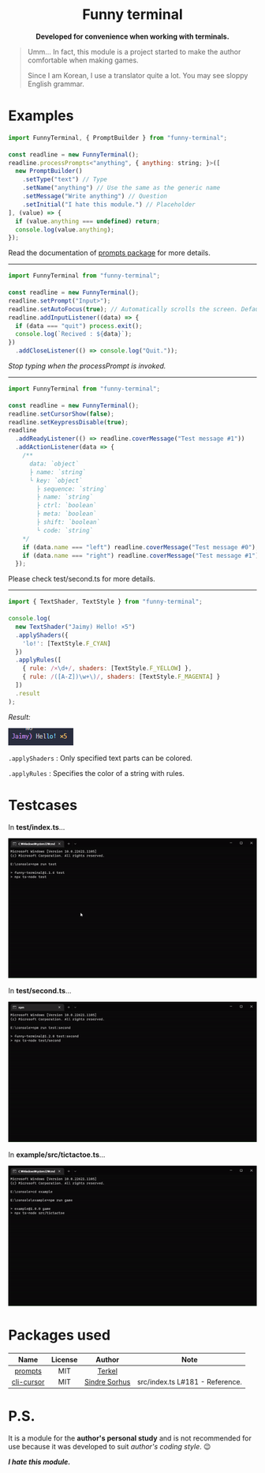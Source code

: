 <h1 align="center">Funny terminal</h1>

<p align="center">
  <b>Developed for convenience when working with terminals.</b>
</p>

> Umm... In fact, this module is a project started to make the author comfortable when making games.
> 
> Since I am Korean, I use a translator quite a lot. You may see sloppy English grammar.

# Examples
```js
import FunnyTerminal, { PromptBuilder } from "funny-terminal";

const readline = new FunnyTerminal();
readline.processPrompts<"anything", { anything: string; }>([
  new PromptBuilder()
    .setType("text") // Type
    .setName("anything") // Use the same as the generic name
    .setMessage("Write anything") // Question
    .setInitial("I hate this module.") // Placeholder
], (value) => {
  if (value.anything === undefined) return;
  console.log(value.anything);
});
```

Read the documentation of [prompts package](https://npmjs.com/package/prompts) for more details.

<hr />

```js
import FunnyTerminal from "funny-terminal";

const readline = new FunnyTerminal();
readline.setPrompt("Input>");
readline.setAutoFocus(true); // Automatically scrolls the screen. Default value is `true`.
readline.addInputListener((data) => {
  if (data === "quit") process.exit();
  console.log(`Recived : ${data}`);
})
  .addCloseListener(() => console.log("Quit."));
```

*Stop typing when the processPrompt is invoked.*

<hr />

```js
import FunnyTerminal from "funny-terminal";

const readline = new FunnyTerminal();
readline.setCursorShow(false);
readline.setKeypressDisable(true);
readline
  .addReadyListener(() => readline.coverMessage("Test message #1"))
  .addActionListener(data => {
    /**
      data: `object`
      ├ name: `string`
      └ key: `object`
        ├ sequence: `string`
        ├ name: `string`
        ├ ctrl: `boolean`
        ├ meta: `boolean`
        ├ shift: `boolean`
        └ code: `string`
    */
    if (data.name === "left") readline.coverMessage("Test message #0"); // Left Arrow Key.
    if (data.name === "right") readline.coverMessage("Test message #1");// Right Arrow Key.
  });
```

Please check test/second.ts for more details.

<hr />

```js
import { TextShader, TextStyle } from "funny-terminal";

console.log(
  new TextShader("Jaimy) Hello! ×5")
  .applyShaders({
    'lo!': [TextStyle.F_CYAN]
  })
  .applyRules([
    { rule: /×\d+/, shaders: [TextStyle.F_YELLOW] },
    { rule: /([A-Z])\w+\)/, shaders: [TextStyle.F_MAGENTA] }
  ])
  .result
);
```

*Result:*

<img src="https://raw.githubusercontent.com/turtle85917/readline/master/.github/imgs/textshader.png">

`.applyShaders` : Only specified text parts can be colored.

`.applyRules` : Specifies the color of a string with rules.

# Testcases
In **test/index.ts**...

<img src="https://raw.githubusercontent.com/turtle85917/readline/master/.github/imgs/testcase%231.gif">

In **test/second.ts**...

<img src="https://raw.githubusercontent.com/turtle85917/readline/master/.github/imgs/testcase%232.gif">

In **example/src/tictactoe.ts**...

<img src="https://raw.githubusercontent.com/turtle85917/readline/master/.github/imgs/tictactoe.gif">

# Packages used
|Name|License|Author|Note|
|:--:|:--:|:--:|:--:|
|[prompts](https://npmjs.com/package/prompts)|MIT|[Terkel](https://github.com/terkelg)|
|[cli-cursor](https://www.npmjs.com/package/cli-cursor)|MIT|[Sindre Sorhus](https://github.com/sindresorhus)|src/index.ts L#181 - Reference.|

# P.S.
It is a module for the **author's personal study** and is not recommended for use because it was developed to suit *author's coding style*. 😉

***I hate this module.***
